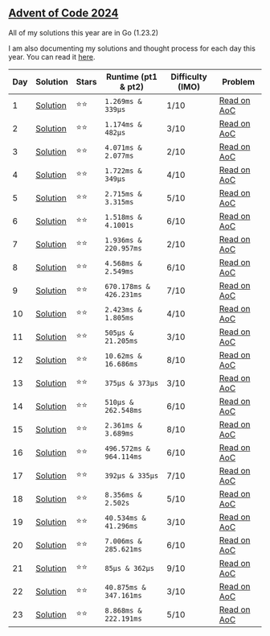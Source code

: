 ## [Advent of Code 2024](https://adventofcode.com/2024)

All of my solutions this year are in Go (1.23.2)

I am also documenting my solutions and thought process for each day this year. You can read it [here](https://kyle.so/writing/aoc-2024).

| Day | Solution                   | Stars  | Runtime (pt1 & pt2)     | Difficulty (IMO) | Problem                                             |
| --- | -------------------------- | ------ | ----------------------- | ---------------- | --------------------------------------------------- |
| 1   | [Solution](day-1/main.go)  | ⭐️⭐️ | `1.269ms & 339µs`       | 1/10             | [Read on AoC](https://adventofcode.com/2024/day/1)  |
| 2   | [Solution](day-2/main.go)  | ⭐️⭐️ | `1.174ms & 482µs`       | 3/10             | [Read on AoC](https://adventofcode.com/2024/day/2)  |
| 3   | [Solution](day-3/main.go)  | ⭐️⭐️ | `4.071ms & 2.077ms`     | 2/10             | [Read on AoC](https://adventofcode.com/2024/day/3)  |
| 4   | [Solution](day-4/main.go)  | ⭐️⭐️ | `1.722ms & 349µs`       | 4/10             | [Read on AoC](https://adventofcode.com/2024/day/4)  |
| 5   | [Solution](day-5/main.go)  | ⭐️⭐️ | `2.715ms & 3.315ms`     | 5/10             | [Read on AoC](https://adventofcode.com/2024/day/5)  |
| 6   | [Solution](day-6/main.go)  | ⭐️⭐️ | `1.518ms & 4.1001s`     | 6/10             | [Read on AoC](https://adventofcode.com/2024/day/6)  |
| 7   | [Solution](day-7/main.go)  | ⭐️⭐️ | `1.936ms & 220.957ms`   | 2/10             | [Read on AoC](https://adventofcode.com/2024/day/7)  |
| 8   | [Solution](day-8/main.go)  | ⭐️⭐️ | `4.568ms & 2.549ms`     | 6/10             | [Read on AoC](https://adventofcode.com/2024/day/8)  |
| 9   | [Solution](day-9/main.go)  | ⭐️⭐️ | `670.178ms & 426.231ms` | 7/10             | [Read on AoC](https://adventofcode.com/2024/day/9)  |
| 10  | [Solution](day-10/main.go) | ⭐️⭐️ | `2.423ms & 1.805ms`     | 4/10             | [Read on AoC](https://adventofcode.com/2024/day/10) |
| 11  | [Solution](day-11/main.go) | ⭐️⭐️ | `505µs & 21.205ms`      | 3/10             | [Read on AoC](https://adventofcode.com/2024/day/11) |
| 12  | [Solution](day-12/main.go) | ⭐️⭐️ | `10.62ms & 16.686ms`    | 8/10             | [Read on AoC](https://adventofcode.com/2024/day/12) |
| 13  | [Solution](day-13/main.go) | ⭐️⭐️ | `375µs & 373µs`         | 3/10             | [Read on AoC](https://adventofcode.com/2024/day/13) |
| 14  | [Solution](day-14/main.go) | ⭐️⭐️ | `510µs & 262.548ms`     | 6/10             | [Read on AoC](https://adventofcode.com/2024/day/14) |
| 15  | [Solution](day-15/main.go) | ⭐️⭐️ | `2.361ms & 3.689ms`     | 8/10             | [Read on AoC](https://adventofcode.com/2024/day/15) |
| 16  | [Solution](day-16/main.go) | ⭐️⭐️ | `496.572ms & 964.114ms` | 6/10             | [Read on AoC](https://adventofcode.com/2024/day/16) |
| 17  | [Solution](day-17/main.go) | ⭐️⭐️ | `392µs & 335µs`         | 7/10             | [Read on AoC](https://adventofcode.com/2024/day/17) |
| 18  | [Solution](day-18/main.go) | ⭐️⭐️ | `8.356ms & 2.502s`      | 5/10             | [Read on AoC](https://adventofcode.com/2024/day/18) |
| 19  | [Solution](day-19/main.go) | ⭐️⭐️ | `40.534ms & 41.296ms`   | 3/10             | [Read on AoC](https://adventofcode.com/2024/day/19) |
| 20  | [Solution](day-20/main.go) | ⭐️⭐️ | `7.006ms & 285.621ms`   | 6/10             | [Read on AoC](https://adventofcode.com/2024/day/20) |
| 21  | [Solution](day-21/main.go) | ⭐️⭐️ | `85µs & 362µs`          | 9/10             | [Read on AoC](https://adventofcode.com/2024/day/21) |
| 22  | [Solution](day-22/main.go) | ⭐️⭐️ | `40.875ms & 347.161ms`  | 3/10             | [Read on AoC](https://adventofcode.com/2024/day/22) |
| 23  | [Solution](day-23/main.go) | ⭐️⭐️ | `8.868ms & 222.191ms`   | 5/10             | [Read on AoC](https://adventofcode.com/2024/day/23) |
